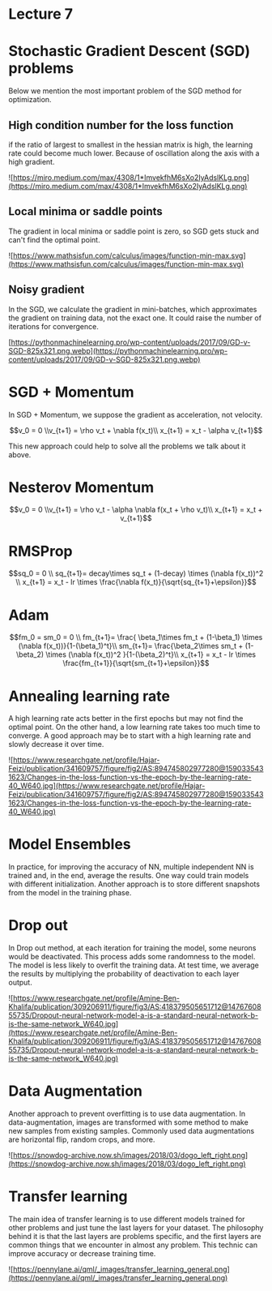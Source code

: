 # Lecture 7

# Stochastic Gradient Descent (SGD) problems

Below we mention the most important problem of the SGD method for optimization. 

## High condition number for the loss function

if the ratio of largest to smallest in the hessian matrix is high, the learning rate could become much lower. Because of oscillation along the axis with a high gradient.

![https://miro.medium.com/max/4308/1*ImvekfhM6sXo2IyAdslKLg.png](https://miro.medium.com/max/4308/1*ImvekfhM6sXo2IyAdslKLg.png)

## Local minima or saddle points

The gradient in local minima or saddle point is zero, so SGD gets stuck and can't find the optimal point.

![https://www.mathsisfun.com/calculus/images/function-min-max.svg](https://www.mathsisfun.com/calculus/images/function-min-max.svg)

## Noisy gradient

In the SGD, we calculate the gradient in mini-batches, which approximates the gradient on training data, not the exact one. It could raise the number of iterations for convergence.

[https://pythonmachinelearning.pro/wp-content/uploads/2017/09/GD-v-SGD-825x321.png.webp](https://pythonmachinelearning.pro/wp-content/uploads/2017/09/GD-v-SGD-825x321.png.webp)

# SGD + Momentum

In SGD + Momentum, we suppose the gradient as acceleration, not velocity.

$$v_0 = 0 \\v_{t+1} = \rho v_t + \nabla f(x_t)\\ x_{t+1} = x_t - \alpha v_{t+1}$$

This new approach could help to solve all the problems we talk about it above.

# Nesterov Momentum

$$v_0 = 0 \\v_{t+1} = \rho v_t - \alpha \nabla f(x_t + \rho v_t)\\ x_{t+1} = x_t + v_{t+1}$$

# RMSProp

$$sq_0 = 0 \\ sq_{t+1}= decay\times sq_t + (1-decay) \times (\nabla f(x_t))^2 \\ x_{t+1} = x_t - lr \times \frac{\nabla f(x_t)}{\sqrt{sq_{t+1}+\epsilon}}$$

# Adam

$$fm_0 = sm_0 = 0 \\ fm_{t+1}= \frac{ \beta_1\times fm_t + (1-\beta_1) \times (\nabla f(x_t))}{1-(\beta_1)^t}\\ sm_{t+1}= \frac{\beta_2\times sm_t + (1-\beta_2) \times (\nabla f(x_t))^2 }{1-(\beta_2)^t}\\ x_{t+1} = x_t - lr \times \frac{fm_{t+1}}{\sqrt{sm_{t+1}+\epsilon}}$$

# Annealing learning rate

A high learning rate acts better in the first epochs but may not find the optimal point. On the other hand, a low learning rate takes too much time to converge. A good approach may be to start with a high learning rate and slowly decrease it over time.

![https://www.researchgate.net/profile/Hajar-Feizi/publication/341609757/figure/fig2/AS:894745802977280@1590335431623/Changes-in-the-loss-function-vs-the-epoch-by-the-learning-rate-40_W640.jpg](https://www.researchgate.net/profile/Hajar-Feizi/publication/341609757/figure/fig2/AS:894745802977280@1590335431623/Changes-in-the-loss-function-vs-the-epoch-by-the-learning-rate-40_W640.jpg)

# Model Ensembles

In practice, for improving the accuracy of NN, multiple independent NN is trained and, in the end, average the results. One way could train models with different initialization. Another approach is to store different snapshots from the model in the training phase.

# Drop out

In Drop out method, at each iteration for training the model, some neurons would be deactivated. This process adds some randomness to the model. The model is less likely to overfit the training data. At test time, we average the results by multiplying the probability of deactivation to each layer output.

![https://www.researchgate.net/profile/Amine-Ben-Khalifa/publication/309206911/figure/fig3/AS:418379505651712@1476760855735/Dropout-neural-network-model-a-is-a-standard-neural-network-b-is-the-same-network_W640.jpg](https://www.researchgate.net/profile/Amine-Ben-Khalifa/publication/309206911/figure/fig3/AS:418379505651712@1476760855735/Dropout-neural-network-model-a-is-a-standard-neural-network-b-is-the-same-network_W640.jpg)

# Data Augmentation

Another approach to prevent overfitting is to use data augmentation. In data-augmentation, images are transformed with some method to make new samples from existing samples. Commonly used data augmentations are horizontal flip, random crops, and more.

![https://snowdog-archive.now.sh/images/2018/03/dogo_left_right.png](https://snowdog-archive.now.sh/images/2018/03/dogo_left_right.png)

# Transfer learning

The main idea of transfer learning is to use different models trained for other problems and just tune the last layers for your dataset. The philosophy behind it is that the last layers are problems specific, and the first layers are common things that we encounter in almost any problem. This technic can improve accuracy or decrease training time.

![https://pennylane.ai/qml/_images/transfer_learning_general.png](https://pennylane.ai/qml/_images/transfer_learning_general.png)